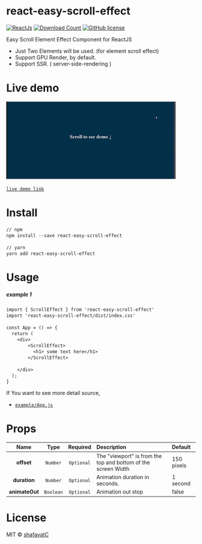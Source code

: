# react-easy-scroll-effect

[![ReactJs][react-image]][react-url]
[![Download Count][download-image]][download-url]
[![GitHub license][license-image]][license-url]

[react-image]: https://img.shields.io/badge/ReactJS-%5E16.x-blue
[react-url]: https://reactjs.org
[download-image]: https://img.shields.io/npm/dm/react-easy-scroll-effect?label=downlaod
[download-url]: https://www.npmjs.com/package/react-easy-scroll-effect
[license-image]: https://img.shields.io/badge/license-MIT-blue.svg
[license-url]: https://github.com/shafayatC/react-easy-scroll-effect/blob/main/LICENSE

Easy Scroll Element Effect Component for ReactJS<br>

- Just Two Elements will be used. (for element scroll effect)
- Support GPU Render, by default.
- Support SSR. ( server-side-rendering )
# Live demo

  ![demo gif](https://raw.githubusercontent.com/shafayatC/react-easy-scroll-effect/main/sample.gif)
  
  [`live demo link`](https://shafayatc.github.io/react-easy-scroll-effect/)

# Install

```
// npm
npm install --save react-easy-scroll-effect

// yarn
yarn add react-easy-scroll-effect
```

# Usage
##### example 1
```
import { ScrollEffect } from 'react-easy-scroll-effect'
import 'react-easy-scroll-effect/dist/index.css'

const App = () => {
  return (
    <div>
        <ScrollEffect>
          <h1> some text here</h1>
        </ScrollEffect>

    </div>
  );
}
```


If You want to see more detail source,<br>

- [`example/App.js`](https://github.com/shafayatC/react-easy-scroll-effect)<br>

# Props

|        Name         |    Type    |  Required  | Description                                                                                                                                                       | Default   |
| :-----------------: | :--------: | :--------: | :---------------------------------------------------------------------------------------------------------------------------------------------------------------- | :-------- |
|      **offset**      |  `Number`  | `Optional` | The "viewport" is from the top and bottom of the screen Width                                                                                                                                                |   150 pixels         |
|     **duration**      |  `Number`  | `Optional` | Animation duration in seconds. |     1 second      |
|     **animateOut**      |  `Boolean`   | `Optional` |  Animation out stop    |      false     | 




# License
MIT © [shafayatC](https://github.com/shafayatC)
